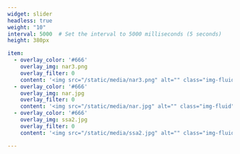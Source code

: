 ```yaml
---
widget: slider
headless: true
weight: "10"
interval: 5000  # Set the interval to 5000 milliseconds (5 seconds)
height: 380px

item:
  - overlay_color: '#666'
    overlay_img: nar3.png
    overlay_filter: 0
    content: '<img src="/static/media/nar3.png" alt="" class="img-fluid">'
  - overlay_color: '#666'
    overlay_img: nar.jpg
    overlay_filter: 0
    content: '<img src="/static/media/nar.jpg" alt="" class="img-fluid">'
  - overlay_color: '#666'
    overlay_img: ssa2.jpg
    overlay_filter: 0
    content: '<img src="/static/media/ssa2.jpg" alt="" class="img-fluid">'

---
```

